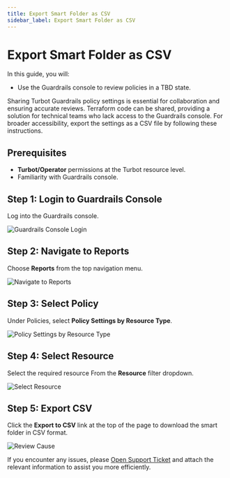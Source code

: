 ```yaml
---
title: Export Smart Folder as CSV
sidebar_label: Export Smart Folder as CSV
---
```


# Export Smart Folder as CSV

In this guide, you will:
- Use the Guardrails console to review policies in a TBD state.

Sharing Turbot Guardrails policy settings is essential for collaboration and ensuring accurate reviews. Terraform code can be shared, providing a solution for technical teams who lack access to the Guardrails console. For broader accessibility, export the settings as a CSV file by following these instructions.

## Prerequisites

- **Turbot/Operator** permissions at the Turbot resource level.
- Familiarity with Guardrails console.

## Step 1: Login to Guardrails Console

Log into the Guardrails console.

![Guardrails Console Login](/images/docs/guardrails/guides/using-guardrails/console/reports/export-smart-folder-as-csv/guardrails-console-login.png)

## Step 2: Navigate to Reports

Choose **Reports** from the top navigation menu.

![Navigate to Reports](/images/docs/guardrails/guides/using-guardrails/console/reports/export-smart-folder-as-csv/guardrails-navigate-to-reports.png)

## Step 3: Select Policy

Under Policies, select **Policy Settings by Resource Type**.

![Policy Settings by Resource Type](/images/docs/guardrails/guides/using-guardrails/console/reports/export-smart-folder-as-csv/guardrails-select-policy-setting-by-resource-type.png)

## Step 4: Select Resource

Select the required resource From the **Resource** filter dropdown.

![Select Resource](/images/docs/guardrails/guides/using-guardrails/console/reports/export-smart-folder-as-csv/guardrails-select-resource.png)

## Step 5: Export CSV

Click the **Export to CSV** link at the top of the page to download the smart folder in CSV format.

![Review Cause](/images/docs/guardrails/guides/using-guardrails/console/reports/export-smart-folder-as-csv/guardrails-export-to-csv.png)

If you encounter any issues, please [Open Support Ticket](https://support.turbot.com) and attach the relevant information to assist you more efficiently.